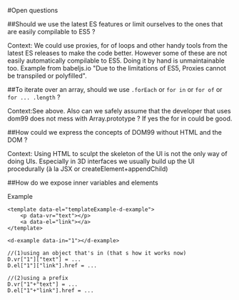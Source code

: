 #Open questions

##Should we use the latest ES features or limit ourselves to the ones that are easily compilable to ES5 ?

Context: We could use proxies, for of loops and other handy tools from the latest ES releases to make the code better. However some of these are not easily automatically compilable to ES5. Doing it by hand is unmaintainable too. Example from babeljs.io "Due to the limitations of ES5, Proxies cannot be transpiled or polyfilled".

##To iterate over an array, should we use `.forEach` or `for in` or `for of` or `for ... .length` ?

Context:See above. Also can we safely assume that the developer that uses dom99 does not mess with Array.prototype ? If yes the for in could be good.

##How could we express the concepts of DOM99 without HTML and the DOM ?

Context: Using HTML to sculpt the skeleton of the UI is not the only way of doing UIs. Especially in 3D interfaces we usually build up the UI procedurally (à la JSX or createElement+appendChild)

##How do we expose inner variables and elements

Example
    
    <template data-el="templateExample-d-example">
        <p data-vr="text"></p>
        <a data-el="link"></a>
    </template>
    
    <d-example data-in="1"></d-example>
    
    //(1)using an object that's in (that s how it works now)
    D.vr["1"]["text"] = ...
    D.el["1"]["link"].href = ...
    
    //(2)using a prefix
    D.vr["1"+"text"] = ...
    D.el["1"+"link"].href = ...
    